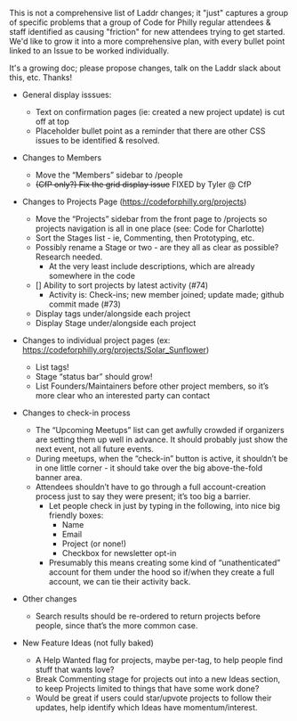 

This is not a comprehensive list of Laddr changes; it "just" captures a group of specific problems that a group of Code for Philly regular attendees & staff identified as causing "friction" for new attendees trying to get started.
We'd like to grow it into a more comprehensive plan, with every bullet point linked to an Issue to be worked individually.

It's a growing doc; please propose changes, talk on the Laddr slack about this, etc. Thanks!


* General display isssues:
     * Text on confirmation pages (ie: created a new project update) is cut off at top
     * Placeholder bullet point as a reminder that there are other CSS issues to be identified & resolved.

* Changes to Members
     * Move the “Members” sidebar to /people
     * ~~(CfP only?) Fix the grid display issue~~ FIXED by Tyler @ CfP
     
* Changes to Projects Page (https://codeforphilly.org/projects)
     * Move the “Projects” sidebar from the front page to /projects so projects navigation is all in one place (see: Code for Charlotte)
     * Sort the Stages list - ie, Commenting, then Prototyping, etc.
     * Possibly rename a Stage or two - are they all as clear as possible? Research needed.
          * At the very least include descriptions, which are already somewhere in the code
     * [] Ability to sort projects by latest activity (#74)
          * Activity is: Check-ins; new member joined; update made; github commit made (#73)
     * Display tags under/alongside each project
     * Display Stage under/alongside each project


* Changes to individual project pages (ex: https://codeforphilly.org/projects/Solar_Sunflower)
     * List tags!
     * Stage “status bar” should grow!
     * List Founders/Maintainers before other project members, so it’s more clear who an interested party can contact

* Changes to check-in process
     * The “Upcoming Meetups” list can get awfully crowded if organizers are setting them up well in advance. It should probably just show the next event, not all future events.
     * During meetups, when the “check-in” button is active, it shouldn’t be in one little corner - it should take over the big above-the-fold banner area.
     * Attendees shouldn’t have to go through a full account-creation process just to say they were present; it’s too big a barrier.
          * Let people check in just by typing in the following, into nice big friendly boxes:
               * Name
               * Email
               * Project (or none!)
               * Checkbox for newsletter opt-in
          * Presumably this means creating some kind of “unathenticated” account for them under the hood so if/when they create a full account, we can tie their activity back.

* Other changes
     * Search results should be re-ordered to return projects before people, since that’s the more common case.

* New Feature Ideas (not fully baked)
     * A Help Wanted flag for projects, maybe per-tag, to help people find stuff that wants love?
     * Break Commenting stage for projects out into a new Ideas section, to keep Projects limited to things that have some work done?
     * Would be great if users could star/upvote projects to follow their updates, help identify which Ideas have momentum/interest.
